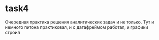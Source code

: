 # task4
Очередная практика решения аналитических задач и не только. Тут и немного питона практиковал, и с датафреймом работал, и графики строил
